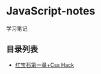 # JavaScript-notes

学习笔记

## 目录列表


* [红宝石第一章+Css Hack](https://github.com/swey01/JavaScript-notes/blob/master/md/JavaScript%E7%AC%AC%E4%B8%80%E7%AB%A0.md)